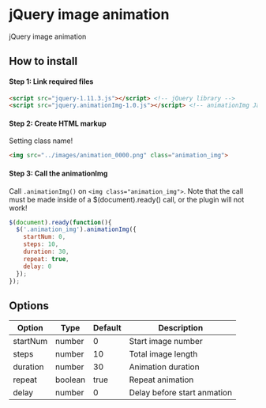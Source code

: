 # jQuery image animation

jQuery image animation

## How to install

#### Step 1: Link required files

```html
<script src="jquery-1.11.3.js"></script> <!-- jQuery library -->
<script src="jquery.animationImg-1.0.js"></script> <!-- animationImg Javascript file -->
```

#### Step 2: Create HTML markup

Setting class name!

```html
<img src="../images/animation_0000.png" class="animation_img">
```

#### Step 3: Call the animationImg

Call `.animationImg()` on `<img class="animation_img">`. Note that the call must be made inside of a $(document).ready() call, or the plugin will not work!

```javascript
$(document).ready(function(){
  $('.animation_img').animationImg({
    startNum: 0,
    steps: 10,
    duration: 30,
    repeat: true,
    delay: 0
  });
});
```

## Options

|Option   |Type     |Default|Description                  |
|---------|---------|-------|-----------------------------|
|startNum |number   |0      |Start image number           |
|steps    |number   |10     |Total image length           |
|duration |number   |30     |Animation duration           |
|repeat   |boolean  |true   |Repeat animation             |
|delay    |number   |0      |Delay before start anmation  |
